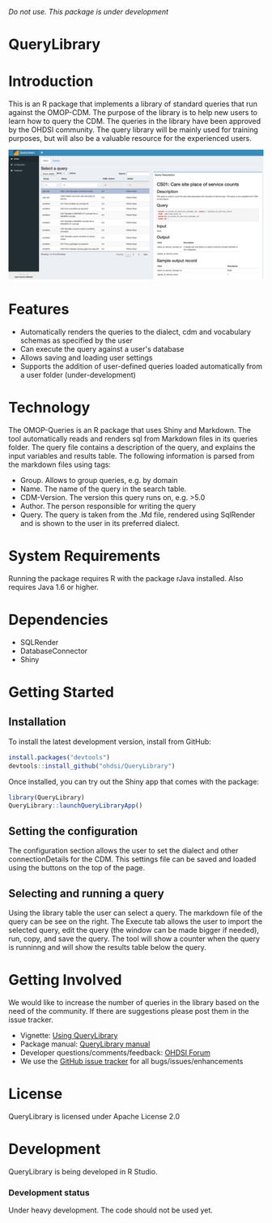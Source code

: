 *Do not use. This package is under development*

QueryLibrary
=========

Introduction
============
This is an R package that implements a library of standard queries that run against the OMOP-CDM.
The purpose of the library is to help new users to learn how to query the CDM. The queries in the library have been approved by the OHDSI community. The query library will be mainly used for training purposes, but will also be a valuable resource for the experienced users.

![](vignettes/home.png)

Features
========
- Automatically renders the queries to the dialect, cdm and vocabulary schemas as specified by the user
- Can execute the query against a user's database
- Allows saving and loading user settings
- Supports the addition of user-defined queries loaded automatically from a user folder (under-development)

Technology
============
The OMOP-Queries is an R package that uses Shiny and Markdown. The tool automatically reads and renders sql from Markdown files in its queries folder.
The query file contains a description of the query, and explains the input variables and results table. The following information is parsed from the markdown files using tags:

* Group. Allows to group queries, e.g. by domain
* Name. The name of the query in the search table.
* CDM-Version. The version this query runs on, e.g. >5.0
* Author. The person responsible for writing the query
* Query. The query is taken from the .Md file, rendered using SqlRender and is shown to the user in its preferred dialect.

System Requirements
===================
Running the package requires R with the package rJava installed. Also requires Java 1.6 or higher.

Dependencies
============
 * SQLRender
 * DatabaseConnector
 * Shiny

Getting Started
===============
## Installation
  
To install the latest development version, install from GitHub:

```r
install.packages("devtools")
devtools::install_github("ohdsi/QueryLibrary")
```

Once installed, you can try out the Shiny app that comes with the package:

```r
library(QueryLibrary)
QueryLibrary::launchQueryLibraryApp()
```

## Setting the configuration

The configuration section allows the user to set the dialect and other connectionDetails for the CDM. This settings file can be saved and loaded using the buttons on the top of the page. 

## Selecting and running a query

Using the library table the user can select a query. The markdown file of the query can be see on the right. The Execute tab allows the user to import the selected query, edit the query (the window can be made bigger if needed), run, copy, and save the query. The tool will show a counter when the query is runninng and will show the results table below the query.

Getting Involved
=============

We would like to increase the number of queries in the library based on the need of the community. If there are suggestions please post them in the issue tracker.

* Vignette: [Using QueryLibrary](https://github.com/OHDSI/PatientLevelPrediction/blob/master/inst/doc/UsingSqLibrary.pdf)
* Package manual: [QueryLibrary manual](https://github.com/OHDSI/PatientLevelPrediction/blob/master/extras/SqlLibrary.pdf) 
* Developer questions/comments/feedback: <a href="http://forums.ohdsi.org/c/developers">OHDSI Forum</a>
* We use the <a href="../../issues">GitHub issue tracker</a> for all bugs/issues/enhancements

License
=======
QueryLibrary is licensed under Apache License 2.0

Development
===========
QueryLibrary is being developed in R Studio.

### Development status

Under heavy development. The code should not be used yet.


